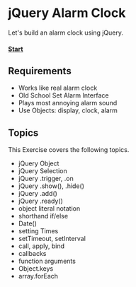 jQuery Alarm Clock
==================
Let's build an alarm clock using jQuery.

#### [Start](http://jsbin.com/jiwuya/1/edit?js,output)

Requirements
------------
* Works like real alarm clock
* Old School Set Alarm Interface
* Plays most annoying alarm sound
* Use Objects: display, clock, alarm

Topics
------
This Exercise covers the following topics.

* jQuery Object
* jQuery Selection
* jQuery .trigger, .on
* jQuery .show(), .hide()
* jQuery .add()
* jQuery .ready()
* object literal notation
* shorthand if/else
* Date()
* setting Times
* setTimeout, setInterval
* call, apply, bind
* callbacks
* function arguments
* Object.keys
* array.forEach
